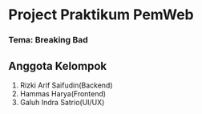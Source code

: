 # Project Praktikum PemWeb
### Tema: Breaking Bad
## Anggota Kelompok
1.  Rizki Arif Saifudin(Backend)
2.  Hammas Harya(Frontend)
3.  Galuh Indra Satrio(UI/UX)

